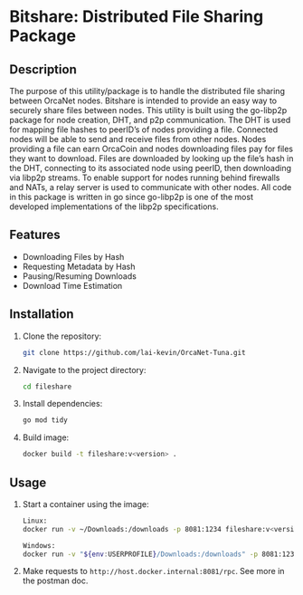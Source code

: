 # Bitshare: Distributed File Sharing Package

## Description
The purpose of this utility/package is to handle the distributed file sharing between OrcaNet nodes. Bitshare is intended to provide an easy way to securely share files between nodes. This utility is built using the go-libp2p package for node creation, DHT, and p2p communication. The DHT is used for mapping file hashes to peerID’s of nodes providing a file. Connected nodes will be able to send and receive files from other nodes. Nodes providing a file can earn OrcaCoin and nodes downloading files pay for files they want to download. Files are downloaded by looking up the file’s hash in the DHT, connecting to its associated node using peerID, then downloading via libp2p streams. To enable support for nodes running behind firewalls and NATs, a relay server is used to communicate with other nodes. All code in this package is written in go since go-libp2p is one of the most developed implementations of the libp2p specifications.


## Features
- Downloading Files by Hash
- Requesting Metadata by Hash
- Pausing/Resuming Downloads
- Download Time Estimation

## Installation
1. Clone the repository:
    ```sh
    git clone https://github.com/lai-kevin/OrcaNet-Tuna.git
    ```
2. Navigate to the project directory:
    ```sh
    cd fileshare
    ```
3. Install dependencies:
    ```sh
    go mod tidy
    ```
4. Build image:
    ```sh
    docker build -t fileshare:v<version> .
    ```

## Usage
1. Start a container using the image:
    ```sh
    Linux:
    docker run -v ~/Downloads:/downloads -p 8081:1234 fileshare:v<version> <SBU_ID>

    Windows:
    docker run -v "${env:USERPROFILE}/Downloads:/downloads" -p 8081:1234 fileshare:v<version> <SBU_ID>

    ```
2. Make requests to `http://host.docker.internal:8081/rpc`. See more in the postman doc.